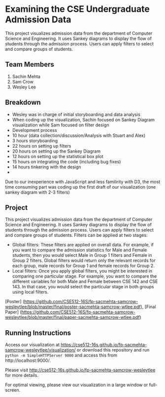 # Examining the CSE Undergraduate Admission Data

This project visualizes admission data from the department of Computer Science and Engineering. It uses Sankey diagrams to display the flow of students through the admission process. Users can apply filters to select and compare groups of students.

## Team Members

1. Sachin Mehta
2. Sam Crow
3. Wesley Lee

## Breakdown


- Wesley was in charge of initial storyboarding and data analysis
- When coding up the visualization, Sachin focused on Sankey Diagram visualization while Sam focused on filter design
- Development process
 - 10 hour (data collection/discussion/Analysis with Stuart and Alex)
 - 3 hours storyboarding
 - 22 hours on setting up filters
 - 20 hours on setting up the Sankey Diagram
 - 12 hours on setting up the statistical box plot
 - 15 hours on integrating the code (including bug fixes)
 - 14 hours tinkering with the design
 - 
Due to our inexperience with JavaScript and less familirity with D3, the most time consuming part was coding up the first draft of our visualization (one sankey diagram with 2-3 filters)


## Project

This project visualizes admission data from the department of Computer Science and Engineering. It uses Sankey diagrams to display the flow of students through the admission process. Users can apply filters to select and compare groups of students. Filters can be applied at two stages:
- Global filters: These filters are applied on overall data. For example, if you want to compare the admission statistics for Male and Female students, then you would select Male in Group 1 filters and Female in Group 2 filters. Global filters would return only the relevant records for each group, male records for Group 1 and female records for Group 2.
- Local filters: Once you apply global filters, you might be interested in comparing one particular stage. For example, you want to compare the different variables for both Male and Female between CSE 142 and CSE 143. In that case, you would select the particular stage in both groups using local filters. 

[Poster] (https://github.com/CSE512-16S/fp-sacmehta-samcrow-wesleytlee/blob/master/final/poster-sacmehta-samcrow-wtlee.pdf),
[Final Paper] (https://github.com/CSE512-16S/fp-sacmehta-samcrow-wesleytlee/blob/master/final/paper-sacmehta-samcrow-wtlee.pdf)

## Running Instructions

Access our visualization at https://cse512-16s.github.io/fp-sacmehta-samcrow-wesleytlee/visualization/ or download this repository and run `python -m SimpleHTTPServer 9000` and access this from http://localhost:9000/.

Please visit http://cse512-16s.github.io/fp-sacmehta-samcrow-wesleytlee for more details.

For optimal viewing, please view our visualization in a large window or full-screen.
